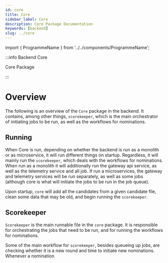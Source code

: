 ```yaml
---
id: core
title: Core
sidebar_label: Core
description: Core Package Documentation
keywords: [backend]
slug: ../core
---
```


import { ProgrammeName } from '../../components/ProgrammeName';


:::info <ProgrammeName/> Backend Core

Core Package

:::

# Overview

The following is an overview of the `Core` package in the backend. It contains, among other things, `scorekeeper`, which is the main orchestrator of initiating jobs to be run, as well as the workflows for nominations.


## Running

When Core is run, depending on whether the backend is run as a monolith or as microservice, it will run different things on startup. Regardless, it will mainly run the `scorekeeper`, which deals with the workflows for nominations. When run as a monolith it will additionally run the gateway api service, as well as the telemetry service and all job. If run a microservices, the gateway and telemetry services will be run separately, as well as some jobs (although core is what will initiate the jobs to be run in the job queue).

Upon startup, `core` will add all the candidates from a given candidate file, clean some data that may be old, and begin running the `scorekeeper`. 

## Scorekeeper

`Scorekeeper` is the main runnable file in the `core` package. It is responsible for orchestrating the jobs that need to be run, and for running the workflows for nominations.

Some of the main workflow for `scorekeeper`, besides queueing up jobs, are checking whether it is a new round and time to initiate new nominations. Whenever a nomination 





